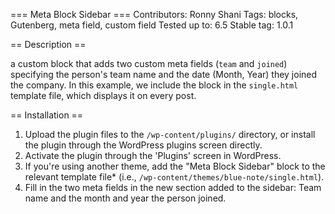 === Meta Block Sidebar ===
Contributors:      Ronny Shani
Tags:              blocks, Gutenberg, meta field, custom field
Tested up to:      6.5
Stable tag:        1.0.1

== Description ==

a custom block that adds two custom meta fields (`team` and `joined`) specifying the person's team name and the date (Month, Year) they joined the company. In this example, we include the block in the `single.html` template file, which displays it on every post.

== Installation ==

1. Upload the plugin files to the `/wp-content/plugins/` directory, or install the plugin through the WordPress plugins screen directly.
2. Activate the plugin through the 'Plugins' screen in WordPress.
3. If you're using another theme, add the "Meta Block Sidebar" block to the relevant template file* (i.e., `/wp-content/themes/blue-note/single.html`).
4. Fill in the two meta fields in the new section added to the sidebar: Team name and the month and year the person joined.
